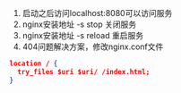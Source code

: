 1. 启动之后访问localhost:8080可以访问服务
2. nginx安装地址 -s stop 关闭服务
3. nginx安装地址 -s reload 重启服务
4. 404问题解决方案，修改nginx.conf文件
```json
location / {
  try_files $uri $uri/ /index.html;
}
```